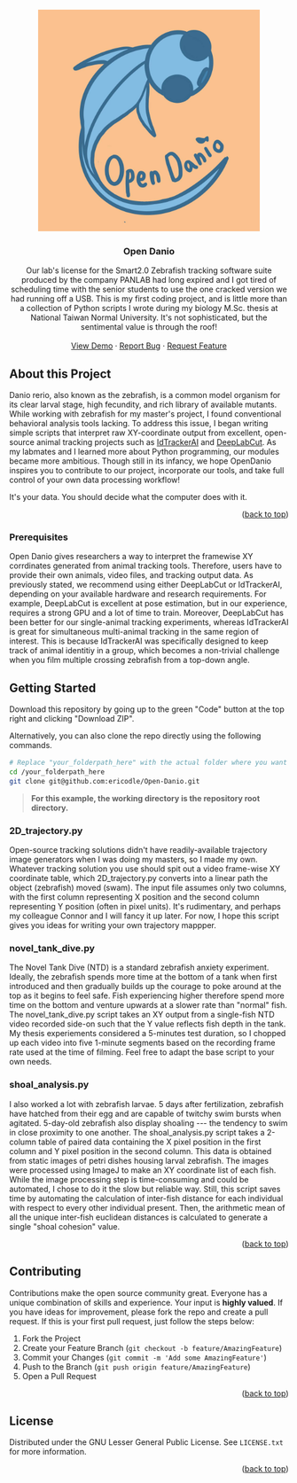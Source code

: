 <!-- PROJECT LOGO -->
<br />
<div align="center">
  <a href="https://github.com/github_username/repo_name">
    <img src="https://github.com/ericodle/Open-Danio/blob/main/opendanio_logo.jpeg" alt="Logo" width="400" height="400">
  </a>

<h3 align="center">Open Danio</h3>

  <p align="center">
    Our lab's license for the Smart2.0 Zebrafish tracking software suite produced by the company PANLAB had long expired and I got tired of scheduling time with the senior students to use the one cracked version we had running off a USB.
    This is my first coding project, and is little more than a collection of Python scripts I wrote during my biology M.Sc. thesis at National Taiwan Normal University. It's not sophisticated, but the sentimental value is through the roof!
    <br />
    <br />
    <a href="https://github.com/github_username/repo_name">View Demo</a>
    ·
    <a href="https://github.com/github_username/repo_name/issues">Report Bug</a>
    ·
    <a href="https://github.com/github_username/repo_name/issues">Request Feature</a>
  </p>
</div>


<!-- ABOUT THE PROJECT -->
## About this Project

Danio rerio, also known as the zebrafish, is a common model organism for its clear larval stage, high fecundity, and rich library of available mutants. While working with zebrafish for my master's project, I found conventional behavioral analysis tools lacking. To address this issue, I began writing simple scripts that interpret raw XY-coordinate output from excellent, open-source animal tracking projects such as [IdTrackerAI](https://gitlab.com/polavieja_lab/idtrackerai) and [DeepLabCut](https://github.com/DeepLabCut/DeepLabCut). As my labmates and I learned more about Python programming, our modules became more ambitious. Though still in its infancy, we hope OpenDanio inspires you to contribute to our project, incorporate our tools, and take full control of your own data processing workflow! 

It's your data. You should decide what the computer does with it.

<p align="right">(<a href="#top">back to top</a>)</p>


### Prerequisites

Open Danio gives researchers a way to interpret the framewise XY corrdinates generated from animal tracking tools. Therefore, users have to provide their own animals, video files, and tracking output data. As previously stated, we recommend using either DeepLabCut or IdTrackerAI, depending on your available hardware and research requirements. For example, DeepLabCut is excellent at pose estimation, but in our experience, requires a strong GPU and a lot of time to train. Moreover, DeepLabCut has been better for our single-animal tracking experiments, whereas IdTrackerAI is great for simultaneous multi-animal tracking in the same region of interest. This is because IdTrackerAI was specifically designed to keep track of animal identitiy in a group, which becomes a non-trivial challenge when you film multiple crossing zebrafish from a top-down angle.

## Getting Started

Download this repository by going up to the green "Code" button at the top right and clicking "Download ZIP". 

Alternatively, you can also clone the repo directly using the following commands.

  ```sh
  # Replace "your_folderpath_here" with the actual folder where you want the project to go.
  cd /your_folderpath_here
  git clone git@github.com:ericodle/Open-Danio.git
  ```

> __For this example, the working directory is the repository root directory.__ 

### 2D_trajectory.py

Open-source tracking solutions didn't have readily-available trajectory image generators when I was doing my masters, so I made my own. Whatever tracking solution you use should spit out a video frame-wise XY coordinate table, which 2D_trajectory.py converts into a linear path the object (zebrafish) moved (swam). The input file assumes only two columns, with the first column representing X position and the second column representing Y position (often in pixel units). It's rudimentary, and perhaps my colleague Connor and I will fancy it up later. For now, I hope this script gives you ideas for writing your own trajectory mappper.

### novel_tank_dive.py

The Novel Tank Dive (NTD) is a standard zebrafish anxiety experiment. Ideally, the zebrafish spends more time at the bottom of a tank when first introduced and then gradually builds up the courage to poke around at the top as it begins to feel safe. Fish experiencing higher therefore spend more time on the bottom and venture upwards at a slower rate than "normal" fish. The novel_tank_dive.py script takes an XY output from a single-fish NTD video recorded side-on such that the Y value reflects fish depth in the tank. My thesis experiements considered a 5-minutes test duration, so I chopped up each video into five 1-minute segments based on the recording frame rate used at the time of filming. Feel free to adapt the base script to your own needs.

### shoal_analysis.py

I also worked a lot with zebrafish larvae. 5 days after fertilization, zebrafish have hatched from their egg and are capable of twitchy swim bursts when agitated. 5-day-old zebrafish also display shoaling --- the tendency to swim in close proximity to one another. The shoal_analysis.py script takes a 2-column table of paired data containing the X pixel position in the first column and Y pixel position in the second column. This data is obtained from static images of petri dishes housing larval zebrafish. The images were processed using ImageJ to make an XY coordinate list of each fish. While the image processing step is time-consuming and could be automated, I chose to do it the slow but reliable way. Still, this script saves time by automating the calculation of inter-fish distance for each individual with respect to every other individual present. Then, the arithmetic mean of all the unique inter-fish euclidean distances is calculated to generate a single "shoal cohesion" value. 

<p align="right">(<a href="#top">back to top</a>)</p>

<!-- CONTRIBUTING -->
## Contributing

Contributions make the open source community great. Everyone has a unique combination of skills and experience. Your input is **highly valued**.
If you have ideas for improvement, please fork the repo and create a pull request. 
If this is your first pull request, just follow the steps below:

1. Fork the Project
2. Create your Feature Branch (`git checkout -b feature/AmazingFeature`)
3. Commit your Changes (`git commit -m 'Add some AmazingFeature'`)
4. Push to the Branch (`git push origin feature/AmazingFeature`)
5. Open a Pull Request

<p align="right">(<a href="#top">back to top</a>)</p>

<!-- LICENSE -->
## License

Distributed under the GNU Lesser General Public License. See `LICENSE.txt` for more information.

<p align="right">(<a href="#top">back to top</a>)</p>

<!-- MARKDOWN LINKS & IMAGES -->
<!-- https://www.markdownguide.org/basic-syntax/#reference-style-links -->
[contributors-shield]: https://img.shields.io/github/contributors/github_username/repo_name.svg?style=for-the-badge
[contributors-url]: https://github.com/github_username/repo_name/graphs/contributors
[forks-shield]: https://img.shields.io/github/forks/github_username/repo_name.svg?style=for-the-badge
[forks-url]: https://github.com/github_username/repo_name/network/members
[stars-shield]: https://img.shields.io/github/stars/github_username/repo_name.svg?style=for-the-badge
[stars-url]: https://github.com/github_username/repo_name/stargazers
[issues-shield]: https://img.shields.io/github/issues/github_username/repo_name.svg?style=for-the-badge
[issues-url]: https://github.com/github_username/repo_name/issues
[license-shield]: https://img.shields.io/github/license/github_username/repo_name.svg?style=for-the-badge
[license-url]: https://github.com/github_username/repo_name/blob/master/LICENSE.txt
[linkedin-shield]: https://img.shields.io/badge/-LinkedIn-black.svg?style=for-the-badge&logo=linkedin&colorB=555
[linkedin-url]: https://linkedin.com/in/linkedin_username
[product-screenshot]: images/screenshot.png
